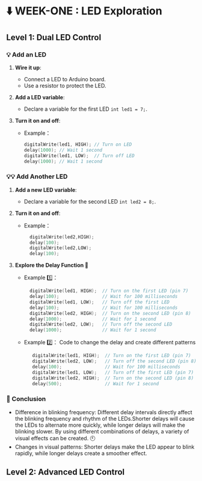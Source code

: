 # ⬇️ WEEK-ONE : LED Exploration

## Level 1: Dual LED Control

### 💡 Add an LED

1. **Wire it up**: 
    - Connect a LED to Arduino board. 
    - Use a resistor to protect the LED.
  
2. **Add a LED variable**: 
    - Declare a variable for the first LED `int led1 = 7;`.
3. **Turn it on and off**:
    - Example：
   
      ```cpp
      digitalWrite(led1, HIGH); // Turn on LED
      delay(1000); // Wait 1 second
      digitalWrite(led1, LOW);  // Turn off LED
      delay(1000); // Wait 1 second
      ```
      
### 💡💡 Add Another LED

1. **Add a new LED variable**: 
    - Declare a variable for the second LED `int led2 = 8;`.
    
2. **Turn it on and off**:
    - Example：
   
      ```cpp
        digitalWrite(led2,HIGH);
        delay(100);
        digitalWrite(led2,LOW);
        delay(100);
      ```
3. **Explore the Delay Function 🧪**
    - Example 1️⃣：

      ```cpp
        digitalWrite(led1, HIGH);  // Turn on the first LED (pin 7)
        delay(100);                // Wait for 100 milliseconds
        digitalWrite(led1, LOW);   // Turn off the first LED
        delay(100);                // Wait for 100 milliseconds
        digitalWrite(led2, HIGH);  // Turn on the second LED (pin 8)
        delay(1000);               // Wait for 1 second
        digitalWrite(led2, LOW);   // Turn off the second LED
        delay(1000);               // Wait for 1 second
      ```
    - Example 2️⃣：
        Code to change the delay and create different patterns

      ```cpp
         digitalWrite(led1, HIGH);  // Turn on the first LED (pin 7)
         digitalWrite(led2, LOW);   // Turn off the second LED (pin 8)
         delay(100);                // Wait for 100 milliseconds
         digitalWrite(led1, LOW);   // Turn off the first LED (pin 7)
         digitalWrite(led2, HIGH);  // Turn on the second LED (pin 8)
         delay(500);                // Wait for 1 second
      ```
### 🧠 Conclusion

   - Difference in blinking frequency: Different delay intervals directly affect the blinking frequency and rhythm of the LEDs.Shorter delays will cause the LEDs to alternate more quickly, while longer delays will make the blinking slower.
   By using different combinations of delays, a variety of visual effects can be created. 🕙
   - Changes in visual patterns: Shorter delays make the LED appear to blink rapidly, while longer delays create a smoother effect.

  ## Level 2: Advanced LED Control
















